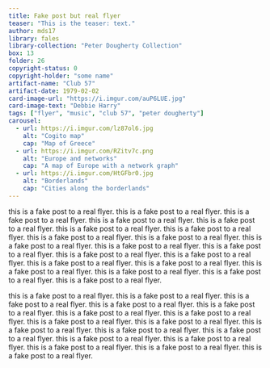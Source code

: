 ```yaml
---
title: Fake post but real flyer
teaser: "This is the teaser: text."
author: mds17
library: fales
library-collection: "Peter Dougherty Collection"
box: 13
folder: 26
copyright-status: 0
copyright-holder: "some name"
artifact-name: "Club 57"
artifact-date: 1979-02-02
card-image-url: "https://i.imgur.com/auP6LUE.jpg"
card-image-text: "Debbie Harry"
tags: ["flyer", "music", "club 57", "peter dougherty"]
carousel:
  - url: https://i.imgur.com/lz87ol6.jpg
    alt: "Cogito map" 
    cap: "Map of Greece"
  - url: https://i.imgur.com/RZitv7c.png
    alt: "Europe and networks"
    cap: "A map of Europe with a network graph"
  - url: https://i.imgur.com/HtGFbr0.jpg
    alt: "Borderlands"
    cap: "Cities along the borderlands"
---
```


this is a fake post to a real flyer.
this is a fake post to a real flyer.
this is a fake post to a real flyer.
this is a fake post to a real flyer.
this is a fake post to a real flyer.
this is a fake post to a real flyer.
this is a fake post to a real flyer.
this is a fake post to a real flyer.
this is a fake post to a real flyer.
this is a fake post to a real flyer.
this is a fake post to a real flyer.
this is a fake post to a real flyer.
this is a fake post to a real flyer.
this is a fake post to a real flyer.
this is a fake post to a real flyer.
this is a fake post to a real flyer.
this is a fake post to a real flyer.
this is a fake post to a real flyer.
this is a fake post to a real flyer.
this is a fake post to a real flyer.

this is a fake post to a real flyer.
this is a fake post to a real flyer.
this is a fake post to a real flyer.
this is a fake post to a real flyer.
this is a fake post to a real flyer.
this is a fake post to a real flyer.
this is a fake post to a real flyer.
this is a fake post to a real flyer.
this is a fake post to a real flyer.
this is a fake post to a real flyer.
this is a fake post to a real flyer.
this is a fake post to a real flyer.
this is a fake post to a real flyer.
this is a fake post to a real flyer.
this is a fake post to a real flyer.
this is a fake post to a real flyer.
this is a fake post to a real flyer.

